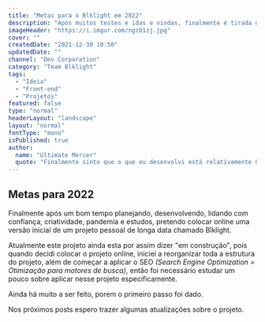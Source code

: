 ```yaml
---
title: "Metas para o Blklight em 2022"
description: "Após muitos testes e idas e vindas, finalmente é tirada do papel e colocada online uma versão do Blklight!"
imageHeader: "https://i.imgur.com/ngzO1zj.jpg"
cover: ""
createdDate: "2021-12-30 10:50"
updatedDate: ""
channel: "Dev Corporation"
category: "Team Blklight"
tags:
  - "Ideia"
  - "Front-end"
  - "Projetos"
featured: false
type: "normal"
headerLayout: "landscape"
layout: "normal"
fontType: "mono"
isPublished: true
author:
  name: "Ultimate Mercer"
  quote: "Finalmente sinto que o que eu desenvolvi está relativamente OK, mas agora é seguir aprimorando e evoluindo mais essa ideia!"
---
```


## Metas para 2022

Finalmente após um bom tempo planejando, desenvolvendo, lidando com confiança, criatividade, pandemia e estudos, pretendo colocar online uma versão inicial de um projeto pessoal de longa data chamado Blklight.

Atualmente este projeto ainda esta por assim dizer "em construção", pois quando decidi colocar o projeto online, iniciei a reorganizar toda a estrutura do projeto, além de começar a aplicar o SEO _(Search Engine Optimization = Otimização para motores de busca)_, então foi necessário estudar um pouco sobre aplicar nesse projeto especificamente.

Ainda há muito a ser feito, porem o primeiro passo foi dado.

Nos próximos posts espero trazer algumas atualizações sobre o projeto.
